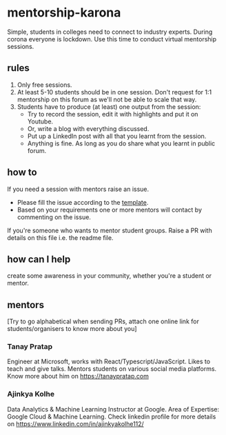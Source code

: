 # mentorship-karona
Simple, students in colleges need to connect to industry experts. During corona everyone is lockdown. Use this time to conduct virtual mentorship sessions. 

## rules
1. Only free sessions. 
2. At least 5-10 students should be in one session. Don't request for 1:1 mentorship on this forum as we'll not be able to scale that way.
3. Students have to produce (at least) one output from the session: 
	* Try to record the session, edit it with highlights and put it on Youtube. 
	* Or, write a blog with everything discussed.
	* Put up a LinkedIn post with all that you learnt from the session.
	* Anything is fine. As long as you do share what you learnt in public forum.

## how to

If you need a session with mentors raise an issue.
- Please fill the issue according to the [template](https://github.com/tanaypratap/mentorship-karona/blob/master/.github/ISSUE_TEMPLATE/mentorship-session-request.md). 
- Based on your requirements one or more mentors will contact by commenting on the issue.

If you're someone who wants to mentor student groups. Raise a PR with details on this file i.e. the readme file.

## how can I help
create some awareness in your community, whether you're a student or mentor.

## mentors
[Try to go alphabetical when sending PRs, attach one online link for students/organisers to know more about you]

### Tanay Pratap
Engineer at Microsoft, works with React/Typescript/JavaScript. Likes to teach and give talks. Mentors students on various social media platforms. 
Know more about him on  https://tanaypratap.com 

### Ajinkya Kolhe
Data Analytics & Machine Learning Instructor at Google. Area of Expertise: Google Cloud & Machine Learning. Check linkedin profile for more details on https://www.linkedin.com/in/ajinkyakolhe112/
